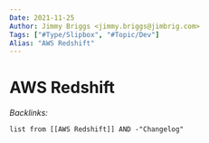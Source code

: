 ```yaml
---
Date: 2021-11-25
Author: Jimmy Briggs <jimmy.briggs@jimbrig.com>
Tags: ["#Type/Slipbox", "#Topic/Dev"]
Alias: "AWS Redshift"
---
```


# AWS Redshift

*Backlinks:*

```dataview
list from [[AWS Redshift]] AND -"Changelog"
```